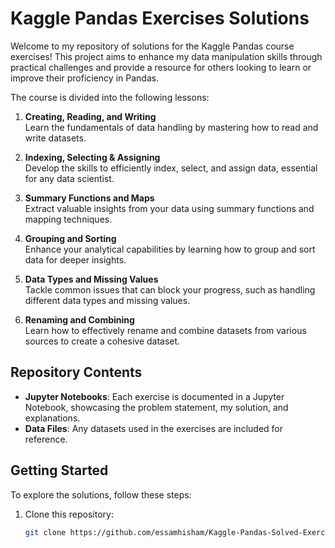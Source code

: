 # Kaggle Pandas Exercises Solutions

Welcome to my repository of solutions for the Kaggle Pandas course exercises! This project aims to enhance my data manipulation skills through practical challenges and provide a resource for others looking to learn or improve their proficiency in Pandas.


The course is divided into the following lessons:

1. **Creating, Reading, and Writing**  
   Learn the fundamentals of data handling by mastering how to read and write datasets.

2. **Indexing, Selecting & Assigning**  
   Develop the skills to efficiently index, select, and assign data, essential for any data scientist.

3. **Summary Functions and Maps**  
   Extract valuable insights from your data using summary functions and mapping techniques.

4. **Grouping and Sorting**  
   Enhance your analytical capabilities by learning how to group and sort data for deeper insights.

5. **Data Types and Missing Values**  
   Tackle common issues that can block your progress, such as handling different data types and missing values.

6. **Renaming and Combining**  
   Learn how to effectively rename and combine datasets from various sources to create a cohesive dataset.

## Repository Contents

- **Jupyter Notebooks**: Each exercise is documented in a Jupyter Notebook, showcasing the problem statement, my solution, and explanations.
- **Data Files**: Any datasets used in the exercises are included for reference.

## Getting Started

To explore the solutions, follow these steps:

1. Clone this repository:
   ```bash
   git clone https://github.com/essamhisham/Kaggle-Pandas-Solved-Exercises.git
